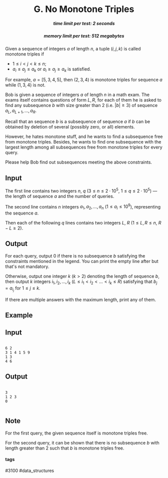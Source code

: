 <h1 style='text-align: center;'> G. No Monotone Triples</h1>

<h5 style='text-align: center;'>time limit per test: 2 seconds</h5>
<h5 style='text-align: center;'>memory limit per test: 512 megabytes</h5>

Given a sequence of integers $a$ of length $n$, a tuple $(i,j,k)$ is called monotone triples if 

* $1 \le i<j<k\le n$;
* $a_i \le a_j \le a_k$ or $a_i \ge a_j \ge a_k$ is satisfied.

For example, $a=[5,3,4,5]$, then $(2,3,4)$ is monotone triples for sequence $a$ while $(1,3,4)$ is not.

Bob is given a sequence of integers $a$ of length $n$ in a math exam. The exams itself contains questions of form $L, R$, for each of them he is asked to find any subsequence $b$ with size greater than $2$ (i.e. $|b| \ge 3$) of sequence $a_L, a_{L+1},\ldots, a_{R}$.

Recall that an sequence $b$ is a subsequence of sequence $a$ if $b$ can be obtained by deletion of several (possibly zero, or all) elements.

However, he hates monotone stuff, and he wants to find a subsequence free from monotone triples. Besides, he wants to find one subsequence with the largest length among all subsequences free from monotone triples for every query.

Please help Bob find out subsequences meeting the above constraints.

## Input

The first line contains two integers $n$, $q$ ($3 \le n \le 2 \cdot 10^5$, $1 \le q \le 2 \cdot 10^5$) — the length of sequence $a$ and the number of queries.

The second line contains $n$ integers $a_1,a_2,\ldots, a_n$ ($1 \le a_i \le 10^{9}$), representing the sequence $a$.

Then each of the following $q$ lines contains two integers $L$, $R$ ($1 \le L,R \le n$, $R-L\ge 2$).

## Output

For each query, output $0$ if there is no subsequence $b$ satisfying the constraints mentioned in the legend. You can print the empty line after but that's not mandatory.

Otherwise, output one integer $k$ ($k > 2$) denoting the length of sequence $b$, then output $k$ integers $i_1, i_2, \ldots, i_k$ ($L \le i_1 < i_2<\ldots<i_k\le R$) satisfying that $b_j = a_{i_j}$ for $1 \le j \le k$.

If there are multiple answers with the maximum length, print any of them.

## Example

## Input


```

6 2
3 1 4 1 5 9
1 3
4 6

```
## Output


```

3
1 2 3 
0


```
## Note

For the first query, the given sequence itself is monotone triples free.

For the second query, it can be shown that there is no subsequence $b$ with length greater than $2$ such that $b$ is monotone triples free.



#### tags 

#3100 #data_structures 